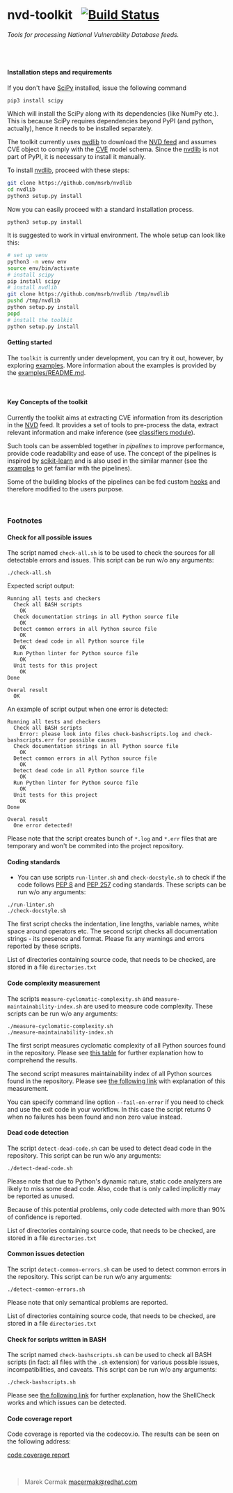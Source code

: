 # nvd-toolkit &nbsp; [![Build Status](https://ci.centos.org/buildStatus/icon?job=devtools-fabric8-analytics-nvd-toolkit-fabric8-analytics)](https://ci.centos.org/job/devtools-fabric8-analytics-nvd-toolkit-fabric8-analytics/)
 
###### Tools for processing National Vulnerability Database feeds. 

<br>

#### Installation steps and requirements

If you don't have [SciPy](https://www.scipy.org/) installed, issue the following command
```bash
pip3 install scipy
```

Which will install the SciPy along with its dependencies (like NumPy etc.).
This is because SciPy requires dependencies beyond PyPI (and python, actually),
hence it needs to be installed separately.

The toolkit currently uses [nvdlib] to download the [NVD feed]
and assumes CVE object to comply with the [CVE](https://github.com/msrb/nvdlib/blob/master/nvdlib/model.py)
model schema.
Since the [nvdlib] is not part of PyPI, it is necessary to install it manually.

To install [nvdlib], proceed with these steps:
```bash
git clone https://github.com/msrb/nvdlib
cd nvdlib
python3 setup.py install
```

[nvdlib]: (https://github.com/msrb/nvdlib)
Now you can easily proceed with a standard installation process.

```python3 setup.py install```


It is suggested to work in virtual environment. The whole setup can look like this:
```bash
# set up venv
python3 -m venv env
source env/bin/activate
# install scipy
pip install scipy
# install nvdlib
git clone https://github.com/msrb/nvdlib /tmp/nvdlib
pushd /tmp/nvdlib
python setup.py install
popd
# install the toolkit
python setup.py install
```

#### Getting started

The `toolkit` is currently under development, you can try it out, however,
by exploring [examples](/examples).
More information about the examples is provided by the [examples/README.md](/examples/README.md).

<br>

#### Key Concepts of the toolkit

Currently the toolkit aims at extracting CVE information from its description in the [NVD]
feed.
It provides a set of tools to pre-process the data, extract relevant information
and make inference (see [classifiers module](/src/toolkit/transformers/classifiers.py)).

Such tools can be assembled together in *pipelines* to improve performance, provide code
readability and ease of use.
The concept of the pipelines is inspired by [scikit-learn]
and is also used in the similar manner (see the [examples](/exampes) to get familiar with
the pipelines).

Some of the building blocks of the pipelines can be fed custom [hooks](/src/toolkit/transformers/hooks.py)
and therefore modified to the users purpose.

[NVD]: https://nvd.nist.gov/
[NVD feed]: https://nvd.nist.gov/vuln/data-feeds#JSON_FEED
[scikit-learn]: (http://scikit-learn.org/stable/)

<br>

### Footnotes

#### Check for all possible issues

The script named `check-all.sh` is to be used to check the sources for all detectable errors and issues. This script can be run w/o any arguments:

```
./check-all.sh
```

Expected script output:

```
Running all tests and checkers
  Check all BASH scripts
    OK
  Check documentation strings in all Python source file
    OK
  Detect common errors in all Python source file
    OK
  Detect dead code in all Python source file
    OK
  Run Python linter for Python source file
    OK
  Unit tests for this project
    OK
Done

Overal result
  OK
```

An example of script output when one error is detected:

```
Running all tests and checkers
  Check all BASH scripts
    Error: please look into files check-bashscripts.log and check-bashscripts.err for possible causes
  Check documentation strings in all Python source file
    OK
  Detect common errors in all Python source file
    OK
  Detect dead code in all Python source file
    OK
  Run Python linter for Python source file
    OK
  Unit tests for this project
    OK
Done

Overal result
  One error detected!
```

Please note that the script creates bunch of `*.log` and `*.err` files that are temporary and won't be commited into the project repository.

#### Coding standards

- You can use scripts `run-linter.sh` and `check-docstyle.sh` to check if the code follows [PEP 8](https://www.python.org/dev/peps/pep-0008/) and [PEP 257](https://www.python.org/dev/peps/pep-0257/) coding standards. These scripts can be run w/o any arguments:

```
./run-linter.sh
./check-docstyle.sh
```

The first script checks the indentation, line lengths, variable names, white space around operators etc. The second
script checks all documentation strings - its presence and format. Please fix any warnings and errors reported by these
scripts.

List of directories containing source code, that needs to be checked, are stored in a file `directories.txt`

#### Code complexity measurement

The scripts `measure-cyclomatic-complexity.sh` and `measure-maintainability-index.sh` are used to measure code complexity. These scripts can be run w/o any arguments:

```
./measure-cyclomatic-complexity.sh
./measure-maintainability-index.sh
```

The first script measures cyclomatic complexity of all Python sources found in the repository. Please see [this table](https://radon.readthedocs.io/en/latest/commandline.html#the-cc-command) for further explanation how to comprehend the results.

The second script measures maintainability index of all Python sources found in the repository. Please see [the following link](https://radon.readthedocs.io/en/latest/commandline.html#the-mi-command) with explanation of this measurement.

You can specify command line option `--fail-on-error` if you need to check and use the exit code in your workflow. In this case the script returns 0 when no failures has been found and non zero value instead.

#### Dead code detection

The script `detect-dead-code.sh` can be used to detect dead code in the repository. This script can be run w/o any arguments:

```
./detect-dead-code.sh
```

Please note that due to Python's dynamic nature, static code analyzers are likely to miss some dead code. Also, code that is only called implicitly may be reported as unused.

Because of this potential problems, only code detected with more than 90% of confidence is reported.

List of directories containing source code, that needs to be checked, are stored in a file `directories.txt`

#### Common issues detection

The script `detect-common-errors.sh` can be used to detect common errors in the repository. This script can be run w/o any arguments:

```
./detect-common-errors.sh
```

Please note that only semantical problems are reported.

List of directories containing source code, that needs to be checked, are stored in a file `directories.txt`

#### Check for scripts written in BASH

The script named `check-bashscripts.sh` can be used to check all BASH scripts (in fact: all files with the `.sh` extension) for various possible issues, incompatibilities, and caveats. This script can be run w/o any arguments:

```
./check-bashscripts.sh
```

Please see [the following link](https://github.com/koalaman/shellcheck) for further explanation, how the ShellCheck works and which issues can be detected.

#### Code coverage report

Code coverage is reported via the codecov.io. The results can be seen on the following address:

[code coverage report](https://codecov.io/gh/fabric8-analytics/fabric8-analytics-nvd-toolkit)

<br>

> Marek Cermak <macermak@redhat.com>
